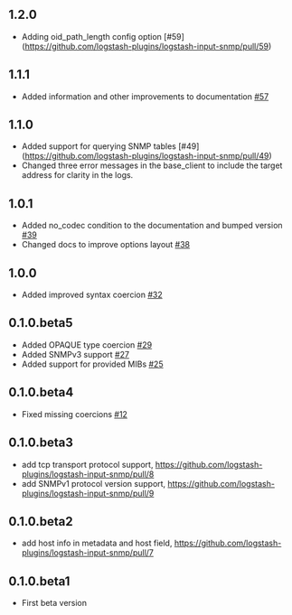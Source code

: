 ## 1.2.0
  - Adding oid_path_length config option [#59] (https://github.com/logstash-plugins/logstash-input-snmp/pull/59)

## 1.1.1
  - Added information and other improvements to documentation [#57](https://github.com/logstash-plugins/logstash-input-snmp/pull/57)

## 1.1.0
  - Added support for querying SNMP tables [#49] (https://github.com/logstash-plugins/logstash-input-snmp/pull/49)
  - Changed three error messages in the base_client to include the target address for clarity in the logs.

## 1.0.1
  - Added no_codec condition to the documentation and bumped version [#39](https://github.com/logstash-plugins/logstash-input-snmp/pull/39)
  - Changed docs to improve options layout [#38](https://github.com/logstash-plugins/logstash-input-snmp/pull/38)

## 1.0.0
  - Added improved syntax coercion [#32](https://github.com/logstash-plugins/logstash-input-snmp/pull/32)

## 0.1.0.beta5
  - Added OPAQUE type coercion [#29](https://github.com/logstash-plugins/logstash-input-snmp/pull/29)
  - Added SNMPv3 support [#27](https://github.com/logstash-plugins/logstash-input-snmp/pull/27)
  - Added support for provided MIBs [#25](https://github.com/logstash-plugins/logstash-input-snmp/pull/25)

## 0.1.0.beta4
  - Fixed missing coercions [#12](https://github.com/logstash-plugins/logstash-input-snmp/pull/12)

## 0.1.0.beta3
  - add tcp transport protocol support, https://github.com/logstash-plugins/logstash-input-snmp/pull/8
  - add SNMPv1 protocol version support, https://github.com/logstash-plugins/logstash-input-snmp/pull/9

## 0.1.0.beta2
  - add host info in metadata and host field, https://github.com/logstash-plugins/logstash-input-snmp/pull/7

## 0.1.0.beta1
  - First beta version

